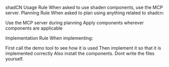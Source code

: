 shadCN Usage Rule
When asked to use shaden components, use the MCP server.
Planning Rule
When asked to plan using anything related to shadcn:

Use the MCP server during planning
Apply components wherever components are applicable

Implementation Rule
When implementing:

First call the demo tool to see how it is used
Then implement it so that it is implemented correctly
Also install the components. Dont write the files yourself.